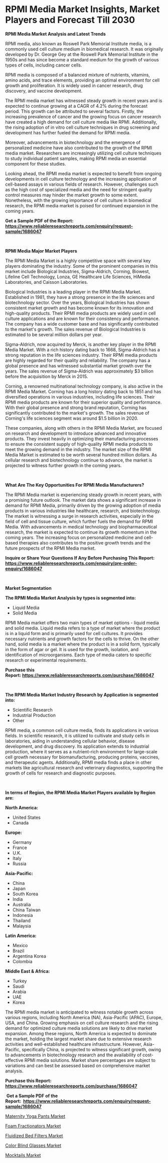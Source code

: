 <p><h1>RPMI Media Market Insights, Market Players and Forecast Till 2030</h1></p><p><strong>RPMI Media Market Analysis and Latest Trends</strong></p>
<p><p>RPMI media, also known as Roswell Park Memorial Institute media, is a commonly used cell culture medium in biomedical research. It was originally developed by Dr. George Gey at the Roswell Park Memorial Institute in the 1950s and has since become a standard medium for the growth of various types of cells, including cancer cells.</p><p>RPMI media is composed of a balanced mixture of nutrients, vitamins, amino acids, and trace elements, providing an optimal environment for cell growth and proliferation. It is widely used in cancer research, drug discovery, and vaccine development.</p><p>The RPMI media market has witnessed steady growth in recent years and is expected to continue growing at a CAGR of 4.2% during the forecast period. This growth can be attributed to several factors. Firstly, the increasing prevalence of cancer and the growing focus on cancer research have created a high demand for cell culture media like RPMI. Additionally, the rising adoption of in vitro cell culture techniques in drug screening and development has further fueled the demand for RPMI media.</p><p>Moreover, advancements in biotechnology and the emergence of personalized medicine have also contributed to the growth of the RPMI media market. Researchers are increasingly utilizing cell culture techniques to study individual patient samples, making RPMI media an essential component for these studies.</p><p>Looking ahead, the RPMI media market is expected to benefit from ongoing developments in cell culture technology and the increasing application of cell-based assays in various fields of research. However, challenges such as the high cost of specialized media and the need for stringent quality control measures may hinder the market growth to some extent. Nonetheless, with the growing importance of cell culture in biomedical research, the RPMI media market is poised for continued expansion in the coming years.</p></p>
<p><strong>Get a Sample PDF of the Report:&nbsp; <a href="https://www.reliableresearchreports.com/enquiry/request-sample/1686047">https://www.reliableresearchreports.com/enquiry/request-sample/1686047</a></strong></p>
<p>&nbsp;</p>
<p><strong>RPMI Media Major Market Players</strong></p>
<p><p>The RPMI Media Market is a highly competitive space with several key players dominating the industry. Some of the prominent companies in this market include Biological Industries, Sigma-Aldrich, Corning, Biowest, Lifeline Cell Technology, Lonza, GE Healthcare Life Sciences, HiMedia Laboratories, and Caisson Laboratories.</p><p>Biological Industries is a leading player in the RPMI Media Market. Established in 1981, they have a strong presence in the life sciences and biotechnology sector. Over the years, Biological Industries has shown consistent market growth and has become known for its innovation and high-quality products. Their RPMI media products are widely used in cell culture applications and are known for their consistency and performance. The company has a wide customer base and has significantly contributed to the market's growth. The sales revenue of Biological Industries is estimated to be several million dollars per year.</p><p>Sigma-Aldrich, now acquired by Merck, is another key player in the RPMI Media Market. With a rich history dating back to 1668, Sigma-Aldrich has a strong reputation in the life sciences industry. Their RPMI media products are highly regarded for their quality and reliability. The company has a global presence and has witnessed substantial market growth over the years. The sales revenue of Sigma-Aldrich was approximately $3 billion before the acquisition by Merck in 2015.</p><p>Corning, a renowned multinational technology company, is also active in the RPMI Media Market. Corning has a long history dating back to 1851 and has diversified operations in various industries, including life sciences. Their RPMI media products are known for their superior quality and performance. With their global presence and strong brand reputation, Corning has significantly contributed to the market's growth. The sales revenue of Corning's life sciences segment was around $1.5 billion in 2020.</p><p>These companies, along with others in the RPMI Media Market, are focused on research and development to introduce advanced and innovative products. They invest heavily in optimizing their manufacturing processes to ensure the consistent supply of high-quality RPMI media products to meet the growing demand in the industry. The market size of the RPMI Media Market is estimated to be worth several hundred million dollars. As cellular research and biotechnology continue to advance, the market is projected to witness further growth in the coming years.</p></p>
<p>&nbsp;</p>
<p><strong>What Are The Key Opportunities For RPMI Media Manufacturers?</strong></p>
<p><p>The RPMI Media market is experiencing steady growth in recent years, with a promising future outlook. The market data shows a significant increase in demand for RPMI Media, primarily driven by the growing adoption of media products in various industries like healthcare, research, and biotechnology. The market is witnessing a surge in research activities, especially in the field of cell and tissue culture, which further fuels the demand for RPMI Media. With advancements in medical technology and biopharmaceutical research, the market is expected to continue its growth momentum in the coming years. The increasing focus on personalized medicine and cell-based therapies also contributes to the positive growth trends and the future prospects of the RPMI Media market.</p></p>
<p><strong>Inquire or Share Your Questions If Any Before Purchasing This Report: <a href="https://www.reliableresearchreports.com/enquiry/pre-order-enquiry/1686047">https://www.reliableresearchreports.com/enquiry/pre-order-enquiry/1686047</a></strong></p>
<p>&nbsp;</p>
<p><strong>Market Segmentation</strong></p>
<p><strong>The RPMI Media Market Analysis by types is segmented into:</strong></p>
<p><ul><li>Liquid Media</li><li>Solid Media</li></ul></p>
<p><p>RPMI Media market offers two main types of market options - liquid media and solid media. Liquid media refers to a type of market where the product is in a liquid form and is primarily used for cell cultures. It provides necessary nutrients and growth factors for the cells to thrive. On the other hand, solid media is a market where the product is in a solid form, typically in the form of agar or gel. It is used for the growth, isolation, and identification of microorganisms. Each type of media caters to specific research or experimental requirements.</p></p>
<p><strong>Purchase this Report:&nbsp;<a href="https://www.reliableresearchreports.com/purchase/1686047">https://www.reliableresearchreports.com/purchase/1686047</a></strong></p>
<p>&nbsp;</p>
<p><strong>The RPMI Media Market Industry Research by Application is segmented into:</strong></p>
<p><ul><li>Scientific Research</li><li>Industrial Production</li><li>Other</li></ul></p>
<p><p>RPMI media, a common cell culture media, finds its applications in various fields. In scientific research, it is utilized to cultivate and study cells in laboratories, aiding in understanding cellular behavior, disease development, and drug discovery. Its application extends to industrial production, where it serves as a nutrient-rich environment for large-scale cell growth necessary for biomanufacturing, producing proteins, vaccines, and therapeutic agents. Additionally, RPMI media finds a place in other markets like agricultural research and veterinary diagnostics, supporting the growth of cells for research and diagnostic purposes.</p></p>
<p>&nbsp;</p>
<p><strong>In terms of Region, the RPMI Media Market Players available by Region are:</strong></p>
<p>
    <p> <strong> North America: </strong>
        <ul>
            <li>United States</li>
            <li>Canada</li>
        </ul>
        </p> 
    <p> <strong> Europe: </strong>
        <ul>
            <li>Germany</li>
            <li>France</li>
            <li>U.K.</li>
            <li>Italy</li>
            <li>Russia</li>
        </ul>
        </p> 
    <p> <strong> Asia-Pacific: </strong>
        <ul>
            <li>China</li>
            <li>Japan</li>
            <li>South Korea</li>
            <li>India</li>
            <li>Australia</li>
            <li>China Taiwan</li>
            <li>Indonesia</li>
            <li>Thailand</li>
            <li>Malaysia</li>
        </ul>
        </p> 
    <p> <strong> Latin America: </strong>
        <ul>
            <li>Mexico</li>
            <li>Brazil</li>
            <li>Argentina Korea</li>
            <li>Colombia</li>
        </ul>
        </p> 
    <p> <strong> Middle East & Africa: </strong>
        <ul>
            <li>Turkey</li>
            <li>Saudi</li>
            <li>Arabia</li>
            <li>UAE</li>
            <li>Korea</li>
        </ul>
    </p>
    </p>
<p><p>The RPMI media market is anticipated to witness notable growth across various regions, including North America (NA), Asia-Pacific (APAC), Europe, USA, and China. Growing emphasis on cell culture research and the rising demand for optimized culture media solutions are likely to drive market expansion. Among these regions, North America is expected to dominate the market, holding the largest market share due to extensive research activities and well-established healthcare infrastructure. However, Asia-Pacific, specifically China, is projected to witness significant growth, owing to advancements in biotechnology research and the availability of cost-effective RPMI media solutions. Market share percentages are subject to variations and can best be assessed based on comprehensive market analysis.</p></p>
<p><strong>Purchase this Report: <a href="https://www.reliableresearchreports.com/purchase/1686047">https://www.reliableresearchreports.com/purchase/1686047</a></strong></p>
<p>&nbsp;<strong>Get a Sample PDF of the Report:&nbsp;&nbsp;<a href="https://www.reliableresearchreports.com/enquiry/request-sample/1686047">https://www.reliableresearchreports.com/enquiry/request-sample/1686047</a></strong></p>
<p><strong></strong></p>
<p><p><a href="https://medium.com/@holliswelch2023/maternity-yoga-pants-market-insight-market-trends-growth-forecasted-from-2023-to-2030-e0466253430d">Maternity Yoga Pants Market</a></p><p><a href="https://medium.com/@dexterhayes2023/foam-fractionators-market-share-evolution-and-market-growth-trends-2023-2030-5ac9ece1c0ef">Foam Fractionators Market</a></p><p><a href="https://medium.com/@alaynagrant2023/fluidized-bed-filters-market-furnishes-information-on-market-share-market-trends-and-market-02ac0fda231d">Fluidized Bed Filters Market</a></p><p><a href="https://medium.com/@ravenrussel2023/color-blind-glasses-market-competitive-analysis-market-trends-and-forecast-to-2030-c99984589606">Color Blind Glasses Market</a></p><p><a href="https://medium.com/@rosm15203/mocktails-nbsp-market-focuses-on-market-share-size-and-projected-forecast-till-2030-7c958eb97c9d">Mocktails Market</a></p></p>